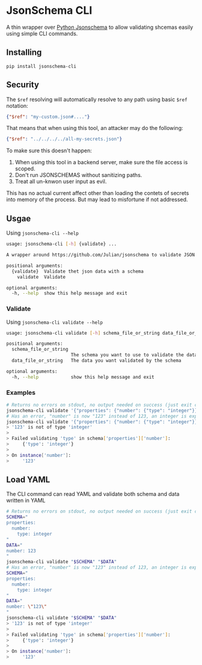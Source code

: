 # JsonSchema CLI

A thin wrapper over [Python Jsonschema](https://github.com/Julian/jsonschema) to allow validating shcemas easily using simple CLI commands.

## Installing

`pip install jsonschema-cli`

## Security

The `$ref` resolving will automatically resolve to any path using basic `$ref` notation:

```json
{"$ref": "my-custom.json#...."}
```

That means that when using this tool, an attacker may do the following:

```json
{"$ref": "../../../../all-my-secrets.json"}
```

To make sure this doesn't happen:

1. When using this tool in a backend server, make sure the file access is scoped.
2. Don't run JSONSCHEMAS without sanitizing paths.
3. Treat all un-knwon user input as evil.

This has no actual current  affect other than loading the contets of secrets into memory of the process.
But may lead to misfortune if not addressed.

## Usgae

Using `jsonschema-cli --help`

```bash
usage: jsonschema-cli [-h] {validate} ...

A wrapper around https://github.com/Julian/jsonschema to validate JSON using the CLI

positional arguments:
  {validate}  Validate thet json data with a schema
    validate  Validate

optional arguments:
  -h, --help  show this help message and exit
```

### Validate

Using `jsonschema-cli validate --help`

```bash
usage: jsonschema-cli validate [-h] schema_file_or_string data_file_or_string

positional arguments:
  schema_file_or_string
                        The schema you want to use to validate the data
  data_file_or_string   The data you want validated by the schema

optional arguments:
  -h, --help            show this help message and exit
```

### Examples

```bash
# Returns no errors on stdout, no output needed on success (just exit code 0 is enough)
jsonschema-cli validate '{"properties": {"number": {"type": "integer"}}, "required": ["number"]}' '{"number": 123}'
# Has an error, "number" is now "123" instead of 123, an integer is expected.
jsonschema-cli validate '{"properties": {"number": {"type": "integer"}}, "required": ["number"]}' '{"number": "123"}'
> '123' is not of type 'integer'
>
> Failed validating 'type' in schema['properties']['number']:
>     {'type': 'integer'}
>
> On instance['number']:
>     '123'
```

## Load YAML

The CLI command can read YAML and validate both schema and data written in YAML

```bash
# Returns no errors on stdout, no output needed on success (just exit code 0 is enough)
SCHEMA="
properties:
  number:
    type: integer
"
DATA="
number: 123
"
jsonschema-cli validate "$SCHEMA" "$DATA"
# Has an error, "number" is now "123" instead of 123, an integer is expected.
SCHEMA="
properties:
  number:
    type: integer
"
DATA="
number: \"123\"
"
jsonschema-cli validate "$SCHEMA" "$DATA"
> '123' is not of type 'integer'
>
> Failed validating 'type' in schema['properties']['number']:
>     {'type': 'integer'}
>
> On instance['number']:
>     '123'
```
